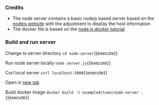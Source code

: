 ### Credits

* The node server contains a basic nodejs based server based on the [nodejs website](https://nodejs.org/en/about/) with the adjustment to display the host information
* The docker file is based on the [node.js docker tutorial](https://nodejs.org/en/docs/guides/nodejs-docker-webapp/) 

### Build and run server

Change to server directory `cd node-server`{{execute}}

Run node server locally `node server.js`{{execute}}

Curl local server `curl localhost:3000`{{execute}}

Open in [new tab](https://[[HOST_SUBDOMAIN]]-3000-[[KATACODA_HOST]].environments.katacoda.com/)

Build docker image `docker build -t exampledriven/node-server .`{{execute}}